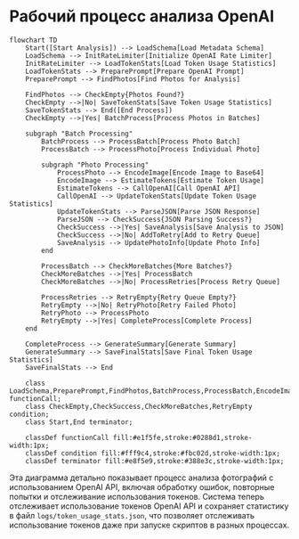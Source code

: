 # Рабочий процесс анализа OpenAI

[//]: # (Детальная диаграмма процесса анализа OpenAI)

```mermaid
flowchart TD
    Start([Start Analysis]) --> LoadSchema[Load Metadata Schema]
    LoadSchema --> InitRateLimiter[Initialize OpenAI Rate Limiter]
    InitRateLimiter --> LoadTokenStats[Load Token Usage Statistics]
    LoadTokenStats --> PreparePrompt[Prepare OpenAI Prompt]
    PreparePrompt --> FindPhotos[Find Photos for Analysis]

    FindPhotos --> CheckEmpty{Photos Found?}
    CheckEmpty -->|No| SaveTokenStats[Save Token Usage Statistics]
    SaveTokenStats --> End([End Process])
    CheckEmpty -->|Yes| BatchProcess[Process Photos in Batches]

    subgraph "Batch Processing"
        BatchProcess --> ProcessBatch[Process Photo Batch]
        ProcessBatch --> ProcessPhoto[Process Individual Photo]

        subgraph "Photo Processing"
            ProcessPhoto --> EncodeImage[Encode Image to Base64]
            EncodeImage --> EstimateTokens[Estimate Token Usage]
            EstimateTokens --> CallOpenAI[Call OpenAI API]
            CallOpenAI --> UpdateTokenStats[Update Token Usage Statistics]
            UpdateTokenStats --> ParseJSON[Parse JSON Response]
            ParseJSON --> CheckSuccess{JSON Parsing Success?}
            CheckSuccess -->|Yes| SaveAnalysis[Save Analysis to JSON]
            CheckSuccess -->|No| AddToRetry[Add to Retry Queue]
            SaveAnalysis --> UpdatePhotoInfo[Update Photo Info]
        end

        ProcessBatch --> CheckMoreBatches{More Batches?}
        CheckMoreBatches -->|Yes| ProcessBatch
        CheckMoreBatches -->|No| ProcessRetries[Process Retry Queue]

        ProcessRetries --> RetryEmpty{Retry Queue Empty?}
        RetryEmpty -->|No| RetryPhoto[Retry Failed Photo]
        RetryPhoto --> ProcessPhoto
        RetryEmpty -->|Yes| CompleteProcess[Complete Process]
    end

    CompleteProcess --> GenerateSummary[Generate Summary]
    GenerateSummary --> SaveFinalStats[Save Final Token Usage Statistics]
    SaveFinalStats --> End

    class LoadSchema,PreparePrompt,FindPhotos,BatchProcess,ProcessBatch,EncodeImage,CallOpenAI,ParseJSON,SaveAnalysis,UpdatePhotoInfo,ProcessRetries,RetryPhoto,GenerateSummary,InitRateLimiter,LoadTokenStats,EstimateTokens,UpdateTokenStats,SaveTokenStats,SaveFinalStats functionCall;
    class CheckEmpty,CheckSuccess,CheckMoreBatches,RetryEmpty condition;
    class Start,End terminator;

    classDef functionCall fill:#e1f5fe,stroke:#0288d1,stroke-width:1px;
    classDef condition fill:#fff9c4,stroke:#fbc02d,stroke-width:1px;
    classDef terminator fill:#e8f5e9,stroke:#388e3c,stroke-width:1px;
```

Эта диаграмма детально показывает процесс анализа фотографий с использованием OpenAI API, включая обработку ошибок, повторные попытки и отслеживание использования токенов. Система теперь отслеживает использование токенов OpenAI API и сохраняет статистику в файл `logs/token_usage_stats.json`, что позволяет отслеживать использование токенов даже при запуске скриптов в разных процессах.
